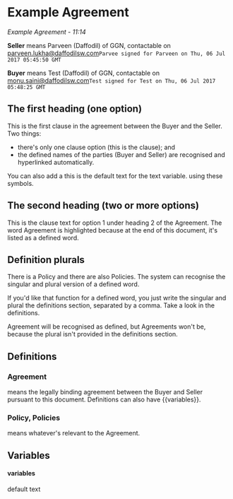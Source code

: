 # Example Agreement

*Example Agreement - 11:14*

**Seller** means Parveen (Daffodil) of GGN, contactable on parveen.lukha@daffodilsw.com`Parvee signed for Parveen on Thu, 06 Jul 2017 05:45:50 GMT`



**Buyer** means Test (Daffodil) of GGN, contactable on monu.saini@daffodilsw.com`Test signed for Test on Thu, 06 Jul 2017 05:48:25 GMT`



## The first heading (one option)

This is the first clause in the agreement between the Buyer and the Seller.  Two things:
- there's only one clause option (this is the clause); and
- the defined names of the parties (Buyer and Seller) are recognised and hyperlinked automatically.

You can also add a this is the default text for the text variable. using these symbols.

## The second heading (two or more options)

This is the clause text for option 1 under heading 2 of the Agreement.  The word Agreement is highlighted because at the end of this document, it's listed as a defined word.

## Definition plurals

There is a Policy and there are also Policies.  The system can recognise the singular and plural version of a defined word.

If you'd like that function for a defined word, you just write the singular and plural the definitions section, separated by a comma.  Take a look in the definitions.

Agreement will be recognised as defined, but Agreements won't be, because the plural isn't provided in the definitions section.

## Definitions

### Agreement
means the legally binding agreement between the Buyer and Seller pursuant to this document.  Definitions can also have {{variables}}.

### Policy, Policies
means whatever's relevant to the Agreement.

## Variables

#### variables

default text

